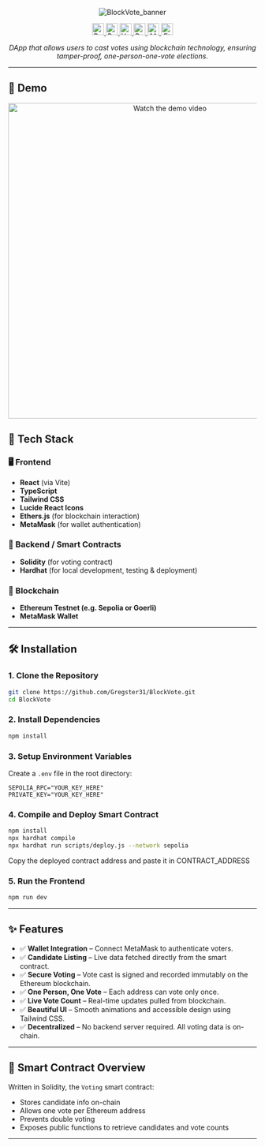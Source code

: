 <p align="center">
  <img src="https://github.com/user-attachments/assets/cd82b910-74f1-4996-9cd7-38008c57b92e" alt="BlockVote_banner" />
</p>

<p align="center">
  <a href="#">
    <img src="https://img.shields.io/badge/Built%20with-Ethers.js-purple" alt="Built with Ethers.js" height="24">
    <img src="https://img.shields.io/badge/Powered%20by-Ethereum-3c3c3d" alt="Powered by Ethereum" height="24">
    <img src="https://img.shields.io/badge/Smart%20Contracts-Hardhat-yellow" alt="Hardhat" height="24">
    <img src="https://img.shields.io/badge/Frontend-React-blue" alt="React" height="24">
    <img src="https://img.shields.io/badge/Web3%20Wallet-MetaMask-f6851b" alt="MetaMask" height="24">
    <img src="https://img.shields.io/badge/Network-Sepolia%20Testnet-5c4ee5" alt="Ethereum Testnet" height="24">
  </a>
</p>

<p align="center">
  <em>DApp that allows users to cast votes using blockchain technology, ensuring tamper-proof, one-person-one-vote elections.</em>
</p>

---

## 🎥 Demo

<p align="center">
  <a href="https://www.youtube.com/watch?v=j6zuWR3-y0A" target="_blank">
    <img src="https://img.youtube.com/vi/j6zuWR3-y0A/0.jpg" alt="Watch the demo video" width="640">
  </a>
</p>

## 🔧 Tech Stack

### 🖥️ Frontend
- **React** (via Vite)
- **TypeScript**
- **Tailwind CSS**
- **Lucide React Icons**
- **Ethers.js** (for blockchain interaction)
- **MetaMask** (for wallet authentication)

### 🔌 Backend / Smart Contracts
- **Solidity** (for voting contract)
- **Hardhat** (for local development, testing & deployment)

### 🔗 Blockchain
- **Ethereum Testnet (e.g. Sepolia or Goerli)**
- **MetaMask Wallet**

---

## 🛠️ Installation

### 1. Clone the Repository
```bash
git clone https://github.com/Gregster31/BlockVote.git
cd BlockVote
```

### 2. Install Dependencies
```bash
npm install
```

### 3. Setup Environment Variables

Create a `.env` file in the root directory:

```env
SEPOLIA_RPC="YOUR_KEY_HERE"
PRIVATE_KEY="YOUR_KEY_HERE"
```

### 4. Compile and Deploy Smart Contract

```bash
npm install
npx hardhat compile
npx hardhat run scripts/deploy.js --network sepolia
```

Copy the deployed contract address and paste it in CONTRACT_ADDRESS

### 5. Run the Frontend

```bash
npm run dev
```

---

## ✨ Features

- ✅ **Wallet Integration** – Connect MetaMask to authenticate voters.
- ✅ **Candidate Listing** – Live data fetched directly from the smart contract.
- ✅ **Secure Voting** – Vote cast is signed and recorded immutably on the Ethereum blockchain.
- ✅ **One Person, One Vote** – Each address can vote only once.
- ✅ **Live Vote Count** – Real-time updates pulled from blockchain.
- ✅ **Beautiful UI** – Smooth animations and accessible design using Tailwind CSS.
- ✅ **Decentralized** – No backend server required. All voting data is on-chain.

---

## 🧠 Smart Contract Overview

Written in Solidity, the `Voting` smart contract:
- Stores candidate info on-chain
- Allows one vote per Ethereum address
- Prevents double voting
- Exposes public functions to retrieve candidates and vote counts

---


